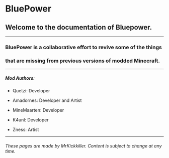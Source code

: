 
# BluePower
## Welcome to the documentation of Bluepower.

---

### BluePower is a collaborative effort to revive some of the things 

### that are missing from previous versions of modded Minecraft.

---

##### Mod Authors: 

  * Quetzi: Developer

  * Amadornes: Developer and Artist

  * MineMaarten: Developer

  * K4unl: Developer

  * Zness: Artist

---

###### These pages are made by MrKickkiller. Content is subject to change at any time.

